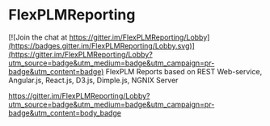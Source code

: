# FlexPLMReporting

[![Join the chat at https://gitter.im/FlexPLMReporting/Lobby](https://badges.gitter.im/FlexPLMReporting/Lobby.svg)](https://gitter.im/FlexPLMReporting/Lobby?utm_source=badge&utm_medium=badge&utm_campaign=pr-badge&utm_content=badge)
FlexPLM Reports based on REST Web-service, Angular.js, React.js, D3.js, Dimple.js, NGNIX Server

https://gitter.im/FlexPLMReporting/Lobby?utm_source=badge&utm_medium=badge&utm_campaign=pr-badge&utm_content=body_badge
